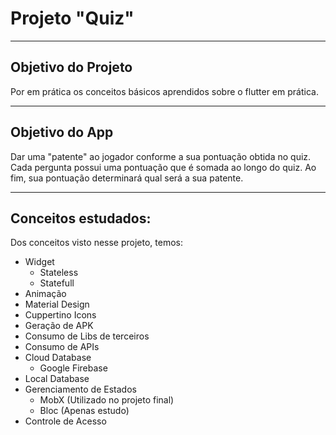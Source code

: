 
# Projeto "Quiz" 

---

## Objetivo do Projeto  

  Por em prática os conceitos básicos aprendidos sobre o flutter em prática.  

---  
 
## Objetivo do App  
  
  
Dar uma "patente" ao jogador conforme a sua pontuação obtida no quiz.
 Cada pergunta possui uma pontuação que é somada ao longo do quiz. Ao fim, sua pontuação
 determinará qual será a sua patente.  
  
--- 
  
## Conceitos estudados:  

Dos conceitos visto nesse projeto, temos: 
  
* Widget
  * Stateless
  * Statefull
* Animação
* Material Design
* Cuppertino Icons
* Geração de APK
* Consumo de Libs de terceiros
* Consumo de APIs
* Cloud Database 
  * Google Firebase
* Local Database
* Gerenciamento de Estados
  * MobX (Utilizado no projeto final)
  * Bloc (Apenas estudo)
* Controle de Acesso 


